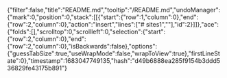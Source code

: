 {"filter":false,"title":"README.md","tooltip":"/README.md","undoManager":{"mark":0,"position":0,"stack":[[{"start":{"row":1,"column":0},"end":{"row":2,"column":0},"action":"insert","lines":["# sites1",""],"id":2}]]},"ace":{"folds":[],"scrolltop":0,"scrollleft":0,"selection":{"start":{"row":2,"column":0},"end":{"row":2,"column":0},"isBackwards":false},"options":{"guessTabSize":true,"useWrapMode":false,"wrapToView":true},"firstLineState":0},"timestamp":1683047749135,"hash":"d49b6888ea285f9154b3ddd536829fe43175b891"}